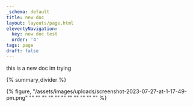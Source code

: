 ```yaml
---
_schema: default
title: new doc
layout: layouts/page.html
eleventyNavigation:
  key: new doc test
  order: '4'
tags: page
draft: false
---
```

this is a new doc im trying



{% summary_divider %}

{% figure, "/assets/images/uploads/screenshot-2023-07-27-at-1-17-49-pm.png" "" "" "" "" "" "" "" "" "" "" "" %}